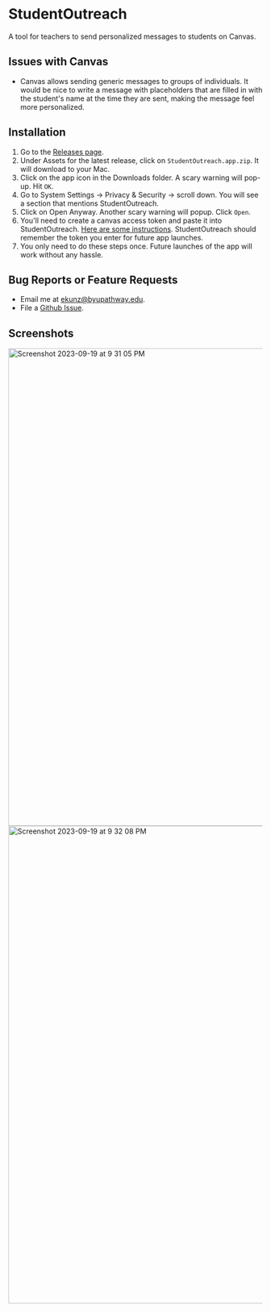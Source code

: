 # StudentOutreach
A tool for teachers to send personalized messages to students on Canvas.

## Issues with Canvas
* Canvas allows sending generic messages to groups of individuals. It would be nice to write a message with placeholders that are filled in with the student's name at the time they are sent, making the message feel more personalized.

## Installation
1. Go to the [Releases page](https://github.com/ephraimkunz/StudentOutreach/releases).
2. Under Assets for the latest release, click on `StudentOutreach.app.zip`. It will download to your Mac.
3. Click on the app icon in the Downloads folder. A scary warning will pop-up. Hit `OK`.
4. Go to System Settings -> Privacy & Security -> scroll down. You will see a section that mentions StudentOutreach.
5. Click on Open Anyway. Another scary warning will popup. Click `Open`.
6. You'll need to create a canvas access token and paste it into StudentOutreach. [Here are some instructions](https://community.canvaslms.com/t5/Student-Guide/How-do-I-manage-API-access-tokens-as-a-student/ta-p/273). StudentOutreach should remember the token you enter for future app launches.
7. You only need to do these steps once. Future launches of the app will work without any hassle.

## Bug Reports or Feature Requests
* Email me at [ekunz@byupathway.edu](mailto:ekunz@byupathway.edu?subject=Feedback%20or%20bug%20report%20for%20StudentOutreach).
* File a [Github Issue](https://github.com/ephraimkunz/StudentOutreach/issues/new/choose).

## Screenshots
<img width="947" alt="Screenshot 2023-09-19 at 9 31 05 PM" src="https://github.com/ephraimkunz/StudentOutreach/assets/10914093/6277f0c2-0991-400d-bad6-e6372314afcf">
<img width="947" alt="Screenshot 2023-09-19 at 9 32 08 PM" src="https://github.com/ephraimkunz/StudentOutreach/assets/10914093/59ccaa5e-da35-4703-bb86-baca4113b3cf">

